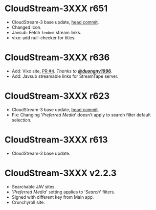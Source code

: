 # CloudStream-3XXX r651
+ CloudStream-3 base update, [head commit](https://github.com/LagradOst/CloudStream-3/commit/29327688911741a075c03e2b586d09e38db8388a).
+ Changed Icon.
+ Javsub: Fetch ``fembed`` stream links.
+ vlxx: add null-checker for titles.

# CloudStream-3XXX r636
+ Add: Vlxx site, [PR #4](https://github.com/Jacekun/CloudStream-3XXX/pull/4). *Thanks to [**@duongnv1996**](https://github.com/duongnv1996)*.
+ Add: Javsub streamable links for StreamTape server.

# CloudStream-3XXX r623
+ CloudStream-3 base update, [head commit](https://github.com/LagradOst/CloudStream-3/commit/54effd6c80bf21ee66e49afbd8b7078f4a115d37).
+ Fix: Changing '*Preferred Media*' doesn't apply to search filter default selection.

# CloudStream-3XXX r613
+ CloudStream-3 base update.

# CloudStream-3XXX v2.2.3
+ Searchable JAV sites.
+ '*Preferred Media*' setting applies to '*Search*' filters.
+ Signed with different key from Main app.
+ Crunchyroll site.
